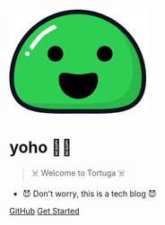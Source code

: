 ![logo](media/log.svg)

# yoho :pirate_flag:

> :skull_and_crossbones: Welcome to Tortuga :skull_and_crossbones:

- :smiling_imp: Don't worry, this is a tech blog :smiling_imp:

[GitHub](https://github.com/huzza4j)
[Get Started](home.md)